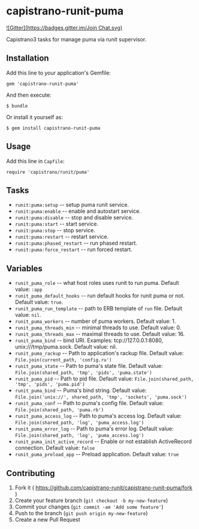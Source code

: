 # capistrano-runit-puma
[![Gitter](https://badges.gitter.im/Join Chat.svg)](https://gitter.im/capistrano-runit/puma?utm_source=badge&utm_medium=badge&utm_campaign=pr-badge&utm_content=badge)

Capistrano3 tasks for manage puma via runit supervisor.

## Installation

Add this line to your application's Gemfile:

    gem 'capistrano-runit-puma'

And then execute:

    $ bundle

Or install it yourself as:

    $ gem install capistrano-runit-puma

## Usage

Add this line in `Capfile`:
```
require 'capistrano/runit/puma'
```

## Tasks

* `runit:puma:setup` -- setup puma runit service.
* `runit:puma:enable` -- enable and autostart service.
* `runit:puma:disable` -- stop and disable service.
* `runit:puma:start` -- start service.
* `runit:puma:stop` -- stop service.
* `runit:puma:restart` -- restart service.
* `runit:puma:phased_restart` -- run phased restart.
* `runit:puma:force_restart` -- run forced restart.

## Variables

* `runit_puma_role` -- what host roles uses runit to run puma. Default value: `:app`
* `runit_puma_default_hooks` -- run default hooks for runit puma or not. Default value: `true`.
* `runit_puma_run_template` -- path to ERB template of `run` file. Default value: `nil`.
* `runit_puma_workers` -- number of puma workers. Default value: 1.
* `runit_puma_threads_min` -- minimal threads to use. Default value: 0.
* `runit_puma_threads_max` -- maximal threads to use. Default value: 16.
* `runit_puma_bind` -- bind URI. Examples: tcp://127.0.0.1:8080, unix:///tmp/puma.sock. Default value: nil.
* `runit_puma_rackup` -- Path to application's rackup file. Default value: `File.join(current_path, 'config.ru')`
* `runit_puma_state`  -- Path to puma's state file. Default value: `File.join(shared_path, 'tmp', 'pids', 'puma.state')`
* `runit_puma_pid` -- Path to pid file. Default value: `File.join(shared_path, 'tmp', 'pids', 'puma.pid')`
* `runit_puma_bind` -- Puma's bind string. Default value: `File.join('unix://', shared_path, 'tmp', 'sockets', 'puma.sock')`
* `runit_puma_conf` -- Path to puma's config file. Default value: `File.join(shared_path, 'puma.rb')`
* `runit_puma_access_log` -- Path to puma's access log. Default value: `File.join(shared_path, 'log', 'puma_access.log')`
* `runit_puma_error_log` -- Path to puma's error log. Default value: `File.join(shared_path, 'log', 'puma_access.log')`
* `runit_puma_init_active_record` -- Enable or not establish ActiveRecord connection. Default value: `false`
* `runit_puma_preload_app` -- Preload application. Default value: `true`

## Contributing

1. Fork it ( https://github.com/capistrano-runit/capistrano-runit-puma/fork )
2. Create your feature branch (`git checkout -b my-new-feature`)
3. Commit your changes (`git commit -am 'Add some feature'`)
4. Push to the branch (`git push origin my-new-feature`)
5. Create a new Pull Request
